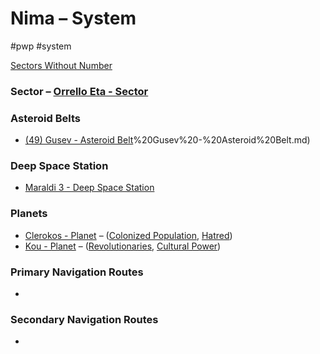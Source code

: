 # Nima &ndash; System

#pwp #system 

[Sectors Without Number](https://sectorswithoutnumber.com/sector/bfDcBzTtgpeyLUfwzjio/system/KqWKWLcwE6TDsDiAuY7x)

### Sector &ndash; [Orrello Eta - Sector](Orrello%20Eta%20-%20Sector.md)

### Asteroid Belts

-   [(49) Gusev - Asteroid Belt](49)%20Gusev%20-%20Asteroid%20Belt.md)

### Deep Space Station

-   [Maraldi 3 - Deep Space Station](Maraldi%203%20-%20Deep%20Space%20Station.md)

### Planets

-   [Clerokos - Planet](Clerokos%20-%20Planet.md) &ndash;  ([Colonized Population](../../../Gaming/StarsWithoutNumber/Colonized%20Population.md), [Hatred](../../../Gaming/StarsWithoutNumber/Hatred.md))
-   [Kou - Planet](Kou%20-%20Planet.md) &ndash;  ([Revolutionaries](../../../Gaming/StarsWithoutNumber/Revolutionaries.md), [Cultural Power](../../../Gaming/StarsWithoutNumber/Cultural%20Power.md))

### Primary Navigation Routes
- 

### Secondary Navigation Routes
- 

